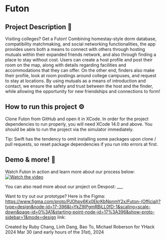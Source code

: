 # Futon
## Project Description 📜
Visiting colleges? Get a Futon! Combining homestay-style dorm database, compatibility matchmaking, and social networking functionalities, the app provides users both a means to connect with others through hosting mutuals within their expanded friends network, and also through finding a place to stay without cost. Users can create a host profile and post their room on the map, along with details regarding facilities and accommodations that they can offer. On the other end, finders also make their profile, look at room postings around college campuses, and request to stay at locations. By using mutuals as a means of introduction and contact, we ensure the safety and trust between the host and the finder, while allowing the opportunity for new friendships and connections to form!

## How to run this project ⚙️
Clone Futon from GitHub and open it in XCode. In order for the project dependencies to run properly, you will need XCode 14.0 and above. You should be able to run the project via the simulator immediately. 

Tip: Swift has the tendency to omit installing some packages upon clone / pull requests, so reset package dependencies if you run into errors at first. 

## Demo & more! 📱
Watch Futon in action and learn more about our process below:
[![Watch the video]([https://imgur.com/a/OHHFoT4])](https://www.youtube.com)

You can also read more about our project on Devpost: ___

Want to try out our prototype? Here is the Figma: https://www.figma.com/proto/PJOhpy6Kx0EkrKbNpnmY2x/Futon-(Official)?type=design&node-id=17-396&t=YkZ9IPgmRBjLL0fD-1&scaling=scale-down&page-id=0%3A1&starting-point-node-id=17%3A396&show-proto-sidebar=1&mode=design link: 


Created by Ruby Chang, Linh Dang, Bao To, Michael Roberson for YHack 2024
Mar 30 (and early hours of the 31st), 2024
